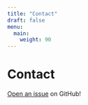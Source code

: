```yaml
---
title: "Contact"
draft: false
menu:
  main:
    weight: 90
---
```


# Contact

[Open an issue](https://github.com/minfeishen2024/hugo-mock-landing-page-autodeployed/issues) on GitHub!
